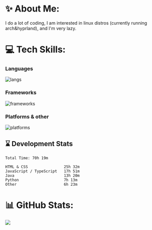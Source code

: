 # ✨ About Me:
I do a lot of coding, I am interested in linux distros (currently running arch&hyprland), and I'm very lazy.

# 💻 Tech Skills:
### **Languages**
![langs](https://skillicons.dev/icons?i=arduino,bash,cs,css,html,java,javascript,md,py,ts&theme=dark)
### **Frameworks**
![frameworks](https://skillicons.dev/icons?i=bots,dotnet,react,express,nodejs&theme=dark)
### **Platforms & other**
![platforms](https://skillicons.dev/icons?i=discord,eclipse,git,github,gitlab,heroku,idea,linux,neovim,powershell,raspberrypi,replit,vercel,visualstudio,vscode)

## ⌛ Development Stats
```
Total Time: 70h 19m

HTML & CSS                25h 32m 
JavaScript / TypeScript   17h 51m
Java                      13h 20m
Python                    7h 13m
Other                     6h 23m
```

# 📊 GitHub Stats:
![](https://github-readme-stats.vercel.app/api/top-langs/?username=shxrklol&theme=dark&hide_border=false&include_all_commits=true&count_private=true&layout=compact)
